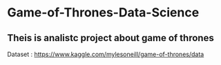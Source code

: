 # Game-of-Thrones-Data-Science
Theis is analistc project about game of thrones
---
Dataset : https://www.kaggle.com/mylesoneill/game-of-thrones/data
